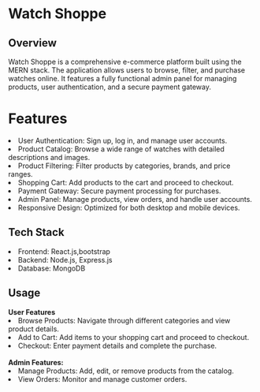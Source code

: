 <h1>Watch Shoppe</h1>
<h2>Overview</h2>
Watch Shoppe is a comprehensive e-commerce platform built using the MERN stack. The application allows users to browse, filter, and purchase watches online. It features a fully functional admin panel for managing products, user authentication, and a secure payment gateway.
<h1>Features</h1>
<li>User Authentication: Sign up, log in, and manage user accounts.</li>
<li>Product Catalog: Browse a wide range of watches with detailed descriptions and images.</li>
<li>Product Filtering: Filter products by categories, brands, and price ranges.
</li>
<li>Shopping Cart: Add products to the cart and proceed to checkout.</li>
<li>Payment Gateway: Secure payment processing for purchases.</li>
<li>Admin Panel: Manage products, view orders, and handle user accounts.</li>
<li>Responsive Design: Optimized for both desktop and mobile devices.
</li>
<h2>Tech Stack
</h2>
<li>Frontend: React.js,bootstrap</li>
<li>Backend: Node.js, Express.js</li>
<li>Database: MongoDB</li>

<h2>Usage</h2>
<b>User Features</b> 

<li> Browse Products: Navigate through different categories and view product details.</li>
<li> Add to Cart: Add items to your shopping cart and proceed to checkout.</li>
<li> Checkout: Enter payment details and complete the purchase.</li>
<br>
<b>Admin Features:</b>

<li>Manage Products: Add, edit, or remove products from the catalog.</li>


<li> View Orders: Monitor and manage customer orders.</li>




  



